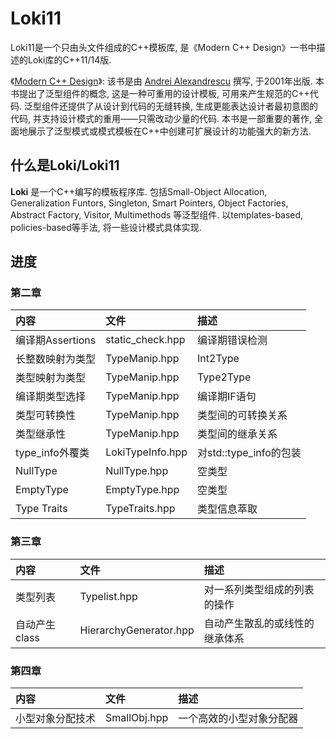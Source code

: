 # Loki11

Loki11是一个只由头文件组成的C++模板库, 是《Modern C++ Design》一书中描述的Loki库的C++11/14版.

《[Modern C++ Design](https://en.wikipedia.org/wiki/Modern_C%2B%2B_Design)》: 该书是由 [Andrei Alexandrescu](https://en.wikipedia.org/wiki/Andrei_Alexandrescu) 撰写, 于2001年出版. 
本书提出了泛型组件的概念, 这是一种可重用的设计模板, 可用来产生规范的C++代码. 泛型组件还提供了从设计到代码的无缝转换, 生成更能表达设计者最初意图的代码, 并支持设计模式的重用——只需改动少量的代码. 
本书是一部重要的著作, 全面地展示了泛型模式或模式模板在C++中创建可扩展设计的功能强大的新方法. 

## 什么是Loki/Loki11

**Loki** 是一个C++编写的模板程序库. 包括Small-Object Allocation, Generalization Funtors, Singleton, Smart Pointers, Object Factories, Abstract Factory, Visitor, Multimethods 等泛型组件. 
以templates-based, policies-based等手法, 将一些设计模式具体实现.

## 进度
### 第二章

| 内容             | 文件             | 描述                   |
| :--              | :--              | :--                    |
| 编译期Assertions | static_check.hpp | 编译期错误检测         |
| 长整数映射为类型 | TypeManip.hpp    | Int2Type               |
| 类型映射为类型   | TypeManip.hpp    | Type2Type              |
| 编译期类型选择   | TypeManip.hpp    | 编译期IF语句           |
| 类型可转换性     | TypeManip.hpp    | 类型间的可转换关系     |
| 类型继承性       | TypeManip.hpp    | 类型间的继承关系       |
| type_info外覆类  | LokiTypeInfo.hpp | 对std::type_info的包装 |
| NullType         | NullType.hpp     | 空类型                 |
| EmptyType        | EmptyType.hpp    | 空类型                 |
| Type Traits      | TypeTraits.hpp   | 类型信息萃取                 |

### 第三章 ###

| 内容          | 文件                   | 描述                           |
| :--           | :--                    | :--                            |
| 类型列表      | Typelist.hpp           | 对一系列类型组成的列表的操作   |
| 自动产生class | HierarchyGenerator.hpp | 自动产生散乱的或线性的继承体系 |

### 第四章 ###

| 内容 | 文件 | 描述 |
| :--  | :--  | :--  |
| 小型对象分配技术 | SmallObj.hpp | 一个高效的小型对象分配器 |

